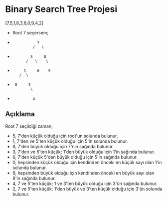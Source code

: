 # Binary Search Tree Projesi
[7,5,1,8,3,6,0,9,4,2]
* Root 7 seçersem;
-                7
               /   \
-             5     8
            /   \    \
-          1     6    9
         /  \
-      0     3   
              \           
-              4
## Açıklama 
Root 7 seçildiği zaman;
* 5, 7'den küçük olduğu için root'un solunda bulunur.
* 1, 7'den ve 5'ten küçük olduğu için 5'in solunda bulunur.
* 8, 7'den büyük olduğu için 7'nin sağında bulunur.
* 3, 7'den ve 5'ten küçük; 1'den büyük olduğu için 1'in sağında bulunur.
* 6, 7'den küçük 5'den büyük olduğu için 5'in sağında bulunur.
* 0, hepsinden küçük olduğu için kendinden önceki en küçük sayı olan 1'in solunda bulunur.
* 9, hepsinden büyük olduğu için kendinden önceki en büyük sayı olan 8'in sağında bulunur.
* 4, 7 ve 5'ten küçük; 1 ve 3'ten büyük olduğu için 3'ün sağında bulunur.
* 2, 7 ve 5'ten küçük; 1'den büyük ve 3'ten küçük olduğu için 3'ün solunda bulunur.
